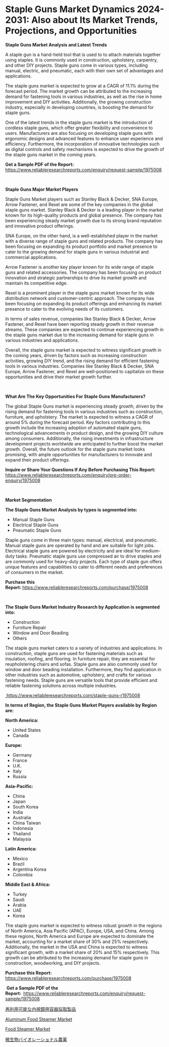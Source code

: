 <p><h1>Staple Guns Market Dynamics 2024-2031: Also about Its Market Trends, Projections, and Opportunities</h1></p><p><strong>Staple Guns Market Analysis and Latest Trends</strong></p>
<p><p>A staple gun is a hand-held tool that is used to to attach materials together using staples. It is commonly used in construction, upholstery, carpentry, and other DIY projects. Staple guns come in various types, including manual, electric, and pneumatic, each with their own set of advantages and applications.</p><p>The staple guns market is expected to grow at a CAGR of 11.1% during the forecast period. The market growth can be attributed to the increasing demand for fastening tools in various industries, as well as the rise in home improvement and DIY activities. Additionally, the growing construction industry, especially in developing countries, is boosting the demand for staple guns.</p><p>One of the latest trends in the staple guns market is the introduction of cordless staple guns, which offer greater flexibility and convenience to users. Manufacturers are also focusing on developing staple guns with ergonomic designs and advanced features to enhance user experience and efficiency. Furthermore, the incorporation of innovative technologies such as digital controls and safety mechanisms is expected to drive the growth of the staple guns market in the coming years.</p></p>
<p><strong>Get a Sample PDF of the Report:&nbsp;</strong> <a href="https://www.reliableresearchreports.com/enquiry/request-sample/1975008">https://www.reliableresearchreports.com/enquiry/request-sample/1975008</a></p>
<p>&nbsp;</p>
<p><strong>Staple Guns Major Market Players</strong></p>
<p><p>Staple Guns Market players such as Stanley Black & Decker, SNA Europe, Arrow Fastener, and Rexel are some of the key companies in the global staple guns market. Stanley Black & Decker is a leading player in the market known for its high-quality products and global presence. The company has been experiencing steady market growth due to its strong brand reputation and innovative product offerings.</p><p>SNA Europe, on the other hand, is a well-established player in the market with a diverse range of staple guns and related products. The company has been focusing on expanding its product portfolio and market presence to cater to the growing demand for staple guns in various industrial and commercial applications.</p><p>Arrow Fastener is another key player known for its wide range of staple guns and related accessories. The company has been focusing on product innovation and strategic partnerships to drive its market growth and maintain its competitive edge.</p><p>Rexel is a prominent player in the staple guns market known for its wide distribution network and customer-centric approach. The company has been focusing on expanding its product offerings and enhancing its market presence to cater to the evolving needs of its customers.</p><p>In terms of sales revenue, companies like Stanley Black & Decker, Arrow Fastener, and Rexel have been reporting steady growth in their revenue streams. These companies are expected to continue experiencing growth in the staple guns market due to the increasing demand for staple guns in various industries and applications.</p><p>Overall, the staple guns market is expected to witness significant growth in the coming years, driven by factors such as increasing construction activities, growing DIY trend, and the rising demand for efficient fastening tools in various industries. Companies like Stanley Black & Decker, SNA Europe, Arrow Fastener, and Rexel are well-positioned to capitalize on these opportunities and drive their market growth further.</p></p>
<p>&nbsp;</p>
<p><strong>What Are The Key Opportunities For Staple Guns Manufacturers?</strong></p>
<p><p>The global Staple Guns market is experiencing steady growth, driven by the rising demand for fastening tools in various industries such as construction, furniture, and upholstery. The market is expected to witness a CAGR of around 5% during the forecast period. Key factors contributing to this growth include the increasing adoption of automated staple guns, technological advancements in product design, and the growing DIY culture among consumers. Additionally, the rising investments in infrastructure development projects worldwide are anticipated to further boost the market growth. Overall, the future outlook for the staple guns market looks promising, with ample opportunities for manufacturers to innovate and expand their product offerings.</p></p>
<p><strong>Inquire or Share Your Questions If Any Before Purchasing This Report:</strong> <a href="https://www.reliableresearchreports.com/enquiry/pre-order-enquiry/1975008">https://www.reliableresearchreports.com/enquiry/pre-order-enquiry/1975008</a></p>
<p>&nbsp;</p>
<p><strong>Market Segmentation</strong></p>
<p><strong>The Staple Guns Market Analysis by types is segmented into:</strong></p>
<p><ul><li>Manual Staple Guns</li><li>Electrical Staple Guns</li><li>Pneumatic Staple Guns</li></ul></p>
<p><p>Staple guns come in three main types: manual, electrical, and pneumatic. Manual staple guns are operated by hand and are suitable for light jobs. Electrical staple guns are powered by electricity and are ideal for medium-duty tasks. Pneumatic staple guns use compressed air to drive staples and are commonly used for heavy-duty projects. Each type of staple gun offers unique features and capabilities to cater to different needs and preferences of consumers in the market.</p></p>
<p><strong>Purchase this Report:&nbsp;</strong><a href="https://www.reliableresearchreports.com/purchase/1975008">https://www.reliableresearchreports.com/purchase/1975008</a></p>
<p>&nbsp;</p>
<p><strong>The Staple Guns Market Industry Research by Application is segmented into:</strong></p>
<p><ul><li>Construction</li><li>Furniture Repair</li><li>Window and Door Beading</li><li>Others</li></ul></p>
<p><p>The staple guns market caters to a variety of industries and applications. In construction, staple guns are used for fastening materials such as insulation, roofing, and flooring. In furniture repair, they are essential for reupholstering chairs and sofas. Staple guns are also commonly used for window and door beading installation. Furthermore, they find application in other industries such as automotive, upholstery, and crafts for various fastening needs. Staple guns are versatile tools that provide efficient and reliable fastening solutions across multiple industries.</p></p>
<p><a href="https://www.reliableresearchreports.com/staple-guns-r1975008">&nbsp;https://www.reliableresearchreports.com/staple-guns-r1975008</a></p>
<p><strong>In terms of Region, the Staple Guns Market Players available by Region are:</strong></p>
<p>
    <p> <strong> North America: </strong>
        <ul>
            <li>United States</li>
            <li>Canada</li>
        </ul>
        </p> 
    <p> <strong> Europe: </strong>
        <ul>
            <li>Germany</li>
            <li>France</li>
            <li>U.K.</li>
            <li>Italy</li>
            <li>Russia</li>
        </ul>
        </p> 
    <p> <strong> Asia-Pacific: </strong>
        <ul>
            <li>China</li>
            <li>Japan</li>
            <li>South Korea</li>
            <li>India</li>
            <li>Australia</li>
            <li>China Taiwan</li>
            <li>Indonesia</li>
            <li>Thailand</li>
            <li>Malaysia</li>
        </ul>
        </p> 
    <p> <strong> Latin America: </strong>
        <ul>
            <li>Mexico</li>
            <li>Brazil</li>
            <li>Argentina Korea</li>
            <li>Colombia</li>
        </ul>
        </p> 
    <p> <strong> Middle East & Africa: </strong>
        <ul>
            <li>Turkey</li>
            <li>Saudi</li>
            <li>Arabia</li>
            <li>UAE</li>
            <li>Korea</li>
        </ul>
    </p>
    </p>
<p><p>The staple guns market is expected to witness robust growth in the regions of North America, Asia Pacific (APAC), Europe, USA, and China. Among these regions, North America and Europe are expected to dominate the market, accounting for a market share of 30% and 25% respectively. Additionally, the market in the USA and China is expected to witness significant growth, with a market share of 20% and 15% respectively. This growth can be attributed to the increasing demand for staple guns in construction, woodworking, and DIY projects.</p></p>
<p><strong>Purchase this Report: </strong><a href="https://www.reliableresearchreports.com/purchase/1975008">https://www.reliableresearchreports.com/purchase/1975008</a></p>
<p>&nbsp;<strong>Get a Sample PDF of the Report:&nbsp;&nbsp;</strong><a href="https://www.reliableresearchreports.com/enquiry/request-sample/1975008">https://www.reliableresearchreports.com/enquiry/request-sample/1975008</a></p>
<p><strong></strong></p>
<p><p><a href="https://github.com/JaydaWisoky2014/Market-Research-Report-List-1/blob/main/2911098142561.md">再利用可能な内視鏡用容器採取製品</a></p><p><a href="https://github.com/alexcrou8/Market-Research-Report-List-1/blob/main/aluminum-food-steamer-market.md">Aluminum Food Steamer Market</a></p><p><a href="https://github.com/thereveren80/Market-Research-Report-List-1/blob/main/food-steamer-market.md">Food Steamer Market</a></p><p><a href="https://github.com/joaejkdzgyljvo6/Market-Research-Report-List-2/blob/main/6991758142560.md">微生物バイオレーショナル農薬</a></p></p>